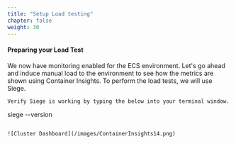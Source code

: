 ```yaml
---
title: "Setup Load testing"
chapter: false
weight: 30
---
```


#### Preparing your Load Test

We now have monitoring enabled for the ECS environment. Let's go ahead and induce manual load to the environment to see how the metrics are shown using Container Insights. To perform the load tests, we will use Siege.

```
Verify Siege is working by typing the below into your terminal window.

```
siege --version
```

![Cluster Dashboard](/images/ContainerInsights14.png)


